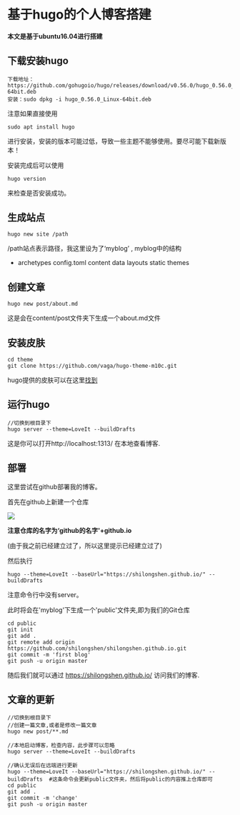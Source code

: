 # 基于hugo的个人博客搭建




#### 本文是基于ubuntu16.04进行搭建



## 下载安装hugo

~~~
下载地址：https://github.com/gohugoio/hugo/releases/download/v0.56.0/hugo_0.56.0_Linux-64bit.deb
安装：sudo dpkg -i hugo_0.56.0_Linux-64bit.deb
~~~

注意如果直接使用

~~~
sudo apt install hugo
~~~

进行安装，安装的版本可能过低，导致一些主题不能够使用。要尽可能下载新版本！

安装完成后可以使用

~~~
hugo version
~~~

来检查是否安装成功。

## 生成站点

~~~
hugo new site /path
~~~

/path站点表示路径，我这里设为了‘myblog’ , myblog中的结构

- archetypes  config.toml  content  data  layouts  static  themes

## 创建文章

~~~
hugo new post/about.md
~~~

这是会在content/post文件夹下生成一个about.md文件

## 安装皮肤

~~~
cd theme
git clone https://github.com/vaga/hugo-theme-m10c.git
~~~

hugo提供的皮肤可以在这里[找到](https://www.gohugo.org/theme/)

## 运行hugo

~~~
//切换到根目录下
hugo server --theme=LoveIt --buildDrafts
~~~

这是你可以打开http://localhost:1313/ 在本地查看博客.

## 部署

这里尝试在github部署我的博客。

首先在github上新建一个仓库

![](https://gitee.com/shilongshen/image-bad/raw/master/img/20201115090850.png)

**注意仓库的名字为‘github的名字'+github.io** 

(由于我之前已经建立过了，所以这里提示已经建立过了)



然后执行

~~~
hugo --theme=LoveIt --baseUrl="https://shilongshen.github.io/" --buildDrafts
~~~

注意命令行中没有server。

此时将会在'myblog'下生成一个'public'文件夹,即为我们的Git仓库

~~~
cd public
git init
git add .
git remote add origin https://github.com/shilongshen/shilongshen.github.io.git
git commit -m 'first blog'
git push -u origin master
~~~

随后我们就可以通过	https://shilongshen.github.io/ 访问我们的博客.


## 文章的更新

~~~
//切换到根目录下
//创建一篇文章,或者是修改一篇文章
hugo new post/**.md

//本地启动博客，检查内容，此步骤可以忽略
hugo server --theme=LoveIt --buildDrafts

//确认无误后在远端进行更新
hugo --theme=LoveIt --baseUrl="https://shilongshen.github.io/" --buildDrafts  #这条命令会更新public文件夹，然后将public的内容推上仓库即可
cd public
git add .
git commit -m 'change'
git push -u origin master
~~~


